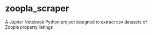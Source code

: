# zoopla_scraper
A Jupiter Notebook Python project designed to extract csv datasets of Zoopla property listings
